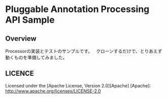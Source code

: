 Pluggable Annotation Processing API Sample
======================  

Overview
----------
Processorの実装とテストのサンプルです。  
クローンするだけで、とりあえず動くものを準備してみました。  

LICENCE
----------
Licensed under the [Apache License, Version 2.0][Apache]
[Apache]: http://www.apache.org/licenses/LICENSE-2.0
